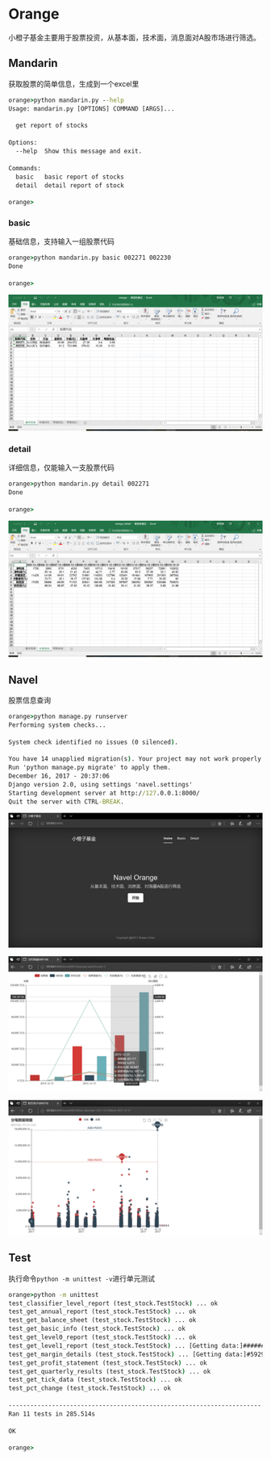 # Orange

小橙子基金主要用于股票投资，从基本面，技术面，消息面对A股市场进行筛选。

## Mandarin

获取股票的简单信息，生成到一个excel里

```cmd
orange>python mandarin.py --help
Usage: mandarin.py [OPTIONS] COMMAND [ARGS]...

  get report of stocks

Options:
  --help  Show this message and exit.

Commands:
  basic   basic report of stocks
  detail  detail report of stock

orange>
```

### basic

基础信息，支持输入一组股票代码

```cmd
orange>python mandarin.py basic 002271 002230
Done

orange>
```

![basic](./sample/v1_01_basic.png)

### detail

详细信息，仅能输入一支股票代码

```cmd
orange>python mandarin.py detail 002271
Done

orange>
```

![detail](./sample/v1_02_detail.png)

## Navel

股票信息查询

```cmd
orange>python manage.py runserver
Performing system checks...

System check identified no issues (0 silenced).

You have 14 unapplied migration(s). Your project may not work properly until you apply the migrations for app(s): admin, auth, contenttypes, sessions.
Run 'python manage.py migrate' to apply them.
December 16, 2017 - 20:37:06
Django version 2.0, using settings 'navel.settings'
Starting development server at http://127.0.0.1:8000/
Quit the server with CTRL-BREAK.
```

![index](./sample/v2_01_index.png)

![annual_report](./sample/v2_02_annual_report.png)

![tick_data](./sample/v2_03_tick_data.png)

## Test

执行命令`python -m unittest -v`进行单元测试

```cmd
orange>python -m unittest
test_classifier_level_report (test_stock.TestStock) ... ok
test_get_annual_report (test_stock.TestStock) ... ok
test_get_balance_sheet (test_stock.TestStock) ... ok
test_get_basic_info (test_stock.TestStock) ... ok
test_get_level0_report (test_stock.TestStock) ... ok
test_get_level1_report (test_stock.TestStock) ... [Getting data:]##########################################################[Getting data:]##########################################################[Getting data:]##########################################################[Getting data:]##########################################################[Getting data:]##########################################################ok
test_get_margin_details (test_stock.TestStock) ... [Getting data:]#5929 rows data found.Please wait for a moment.###########ok
test_get_profit_statement (test_stock.TestStock) ... ok
test_get_quarterly_results (test_stock.TestStock) ... ok
test_get_tick_data (test_stock.TestStock) ... ok
test_pct_change (test_stock.TestStock) ... ok

----------------------------------------------------------------------
Ran 11 tests in 285.514s

OK

orange>
```
